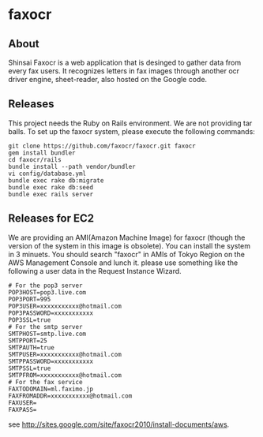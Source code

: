 # faxocr

## About

Shinsai Faxocr is a web application that is desinged to gather data from every fax users. It recognizes letters in fax images through another ocr driver engine, sheet-reader, also hosted on the Google code. 

## Releases

This project needs the Ruby on Rails environment. We are not providing tar balls. To set up the faxocr system, please execute the following commands: 

    git clone https://github.com/faxocr/faxocr.git faxocr
    gem install bundler
    cd faxocr/rails
    bundle install --path vendor/bundler
    vi config/database.yml
    bundle exec rake db:migrate
    bundle exec rake db:seed
    bundle exec rails server

## Releases for EC2

We are providing an AMI(Amazon Machine Image) for faxocr (though the version of the system in this image is obsolete). You can install the system in 3 minuets. You should search "faxocr" in AMIs of Tokyo Region on the AWS Management Console and lunch it. please use something like the following a user data in the Request Instance Wizard. 

    # For the pop3 server
    POP3HOST=pop3.live.com
    POP3PORT=995
    POP3USER=xxxxxxxxxxx@hotmail.com
    POP3PASSWORD=xxxxxxxxxxx
    POP3SSL=true
    # For the smtp server
    SMTPHOST=smtp.live.com
    SMTPPORT=25
    SMTPAUTH=true
    SMTPUSER=xxxxxxxxxxx@hotmail.com
    SMTPPASSWORD=xxxxxxxxxxx
    SMTPSSL=true
    SMTPFROM=xxxxxxxxxxx@hotmail.com
    # For the fax service
    FAXTODOMAIN=ml.faximo.jp
    FAXFROMADDR=xxxxxxxxxxx@hotmail.com
    FAXUSER=
    FAXPASS=

see <http://sites.google.com/site/faxocr2010/install-documents/aws>. 

